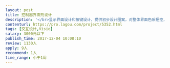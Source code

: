 ```yaml
---                
layout: post       
title: 控制器界面剂设计           
description: '</br>显示界面设计和按键设计，提供初步设计图案，对整体界面色系把控，显示屏尺寸固定，按键一共5键，布局友设计商负责</br>'     
contenturl: https://pro.lagou.com/project/5352.html      
tags: [交互设计,Visio]            
salary: 3000元以下          
publish_time: 2017-12-04 10:08:10         
review: 1130人                   
apply: 9人                   
recommend: 1人                   
time_range: 小于1周              
---                 
```

